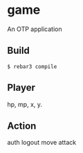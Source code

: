 game
=====

An OTP application

Build
-----

    $ rebar3 compile


Player
-----
hp, mp, x, y.

Action
-----
auth
logout
move
attack
